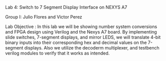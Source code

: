Lab 4: Switch to 7 Segment Display Interface on NEXYS A7

Group I: Julio Flores and Victor Perez

Lab Objective : In this lab we will be showing number system conversions and FPGA design using Verilog and the Nexys A7 board. By implementing slide switches, 7-segment displays, and mirror LEDS, we will translate 4-bit binary inputs into their corresponding hex and decimal values on the 7-segment displays. Also we utilize the decoderm multiplexer, and testbench verilog modules to verify that it works as intended. 
